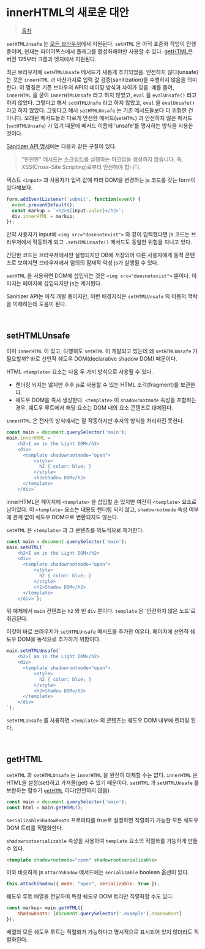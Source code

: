 # innerHTML의 새로운 대안

> [출처](https://velog.io/@typo/new-alternatives-to-innerHTML?utm_source=substack&utm_medium=email)

`setHTMLUnsafe` 는 [모든 브라우저](https://caniuse.com/?search=sethtmlunsafe)에서 지원된다. `setHTML` 은 아직 표준화 작업이 진행 중이며, 현재는 파이어폭스에서 플래그를 활성화해야만 사용할 수 있다. [getHTML](https://caniuse.com/mdn-api_element_gethtml)은 버전 125부터 크롬과 엣지에서 지원된다.

최근 브라우저에 `setHTMLUnsafe` 메서드가 새롭게 추가되었음. 안전하지 않다(unsafe)는 것은 `innerHTML` 과 마찬가지로 입력 값 검증(sanitization)을 수행하지 않음을 의미한다. 이 명칭은 기존 브라우저 API의 네이밍 방식과 차이가 있음. 예를 들어, `innerHTML`  을 굳이 `innerHTMLUnsafe` 라고 하지 않았고, `eval` 을 `evalUnsafe()` 라고 하지 않았다. 그렇다고 해서 `setHTMLUnafe` 라고 하지 않았고, `eval` 을 `evalUnsafe()` 라고 하지 않았다. 그렇다고 해서 `setHTMLUnsafe` 는 기존 메서드들보다 더 위험한 건 아니다. 오래된 메서드들과 다르게 안전한 메서드(`setHTML`) 과 안전하지 않은 메서드(`setHTMLUnsafe`) 가 있기 때문에 메서드 이름에 'unsafe'를 명시하는 방식을 사용한 것이다.

[Sanitizer API 명세](https://wicg.github.io/sanitizer-api/)에는 다음과 같은 구절이 있다.

> "안전한" 메서드는 스크립트를 실행하는 마크업을 생성하지 않습니다. 즉, XSS(Cross-Site Scripting)로부터 안전해야 합니다.

텍스트 `<input>` 과 사용자가 입력 값에 따라 DOM을 변경하는 js 코드를 갖는 form이 있다해보자.

```js
form.addEventListener('submit', function(event) {
  event.preventDefault();
  const markup = `<h2>${input.value}</h2>`;
  div.innerHTML = markup;
});
```

만약 사용자가 input에 `<img src="dosenotexist">` 와 같이 입력했다면 js 코드는 브라우저에서 작동하게 되고 `.setHTMLUnsafe()` 메서드도 동일한 위험을 지니고 있다.

간단한 코드는 브라우저에서만 실행되지만 DB에 저장되어 다른 사용자에게 동적 콘텐츠로 보여지면 브라우저에서 임의의 잠재적 악성 js가 살행될 수 있다.

`setHTML` 을 사용하면 DOM에 삽입되는 것은 `<img src="doesnotexist">` 뿐이다. 이미지는 페이지에 삽입되지만 js는 제거된다.

Sanitizer API는 아직 개발 중이지만, 이런 배경지식은 `setHTMLUnsafe` 의 이름의 맥락을 이해하는데 도움이 된다.

<br/>

## setHTMLUnsafe

이미 `innerHTML` 이 있고, 다행히도 `setHTML` 이 개발되고 있는데 왜 `setHTMLUnsafe` 가 필요할까? 바로 선언적 쉐도우 DOM(declarative shadow DOM) 때문이다.

HTML `<template>` 요소는 다음 두 가지 방식으로 사용될 수 있다.

- 렌더링 되지는 않지만 추후 js로 사용할 수 있는 HTML 조각(fragment)를 보관한다.
- 쉐도우 DOM을 즉시 생성한다. `<template>` 이 `shadowrootmode` 속성을 포함하는 경우, 쉐도우 루트에서 해당 요소는 DOM 내의 요소 콘텐츠로 대체된다.

`innerHTML` 은 전자의 방식에서는 잘 작동하지만 후자의 방식을 처리하진 못한다.

```js
const main = document.querySelector('main');
main.innerHTML = `
    <h2>I am in the Light DOM</h2>
    <div>
      <template shadowrootmode="open">
          <style>
          	h2 { color: blue; }
          </style>
          <h2>Shadow DOM</h2>
      </template>
    </div>`
```

innerHTML은 페이지에 `<template>` 을 삽입할 순 있지만 여전히 `<template>` 요소로 남아있다. 이 `<template>` 요소는 내용도 렌더링 되지 않고, `shadowrootmode` 속성 여부에 관계 없이 쉐도우 DOM으로 변환되지도 않는다.

`setHTML` 은 `<template>` 과 그 콘텐츠를 의도적으로 제거한다.

```js
const main = document.querySelector('main');
main.setHTML(`
    <h2>I am in the Light DOM</h2>
    <div>
      <template shadowrootmode="open">
          <style>
          	h2 { color: blue; }
          </style>
          <h2>Shadow DOM</h2>
      </template>
    </div>`);
```

위 예제에서 `main` 컨텐츠는 `h2` 와 빈 `div` 뿐이다. `template` 은 '안전하지 않은 노드'로 취급된다.

이것이 바로 브라우저가 `setHTMLUnsafe` 메서드를 추가한 이유다. 페이지에 선언적 쉐도우 DOM을 동적으로 추가하기 위함이다.

```js
main.setHTMLUnsafe(`
    <h2>I am in the Light DOM</h2>
    <div>
      <template shadowrootmode="open">
          <style>
            h2 { color: blue; }
          </style>
          <h2>Shadow DOM</h2>
      </template>
    </div>
`);
```

`setHTMLUnsafe` 를 사용하면 `<template>` 의 콘텐츠는 쉐도우 DOM 내부에 렌더링 된다.

<br/>

## getHTML

`setHTML` 과 `setHTMLUnsafe` 는 `innerHTML` 을 완전히 대체할 수는 없다. `innerHTML` 은 HTML을 설정(set)하고 가져올(get) 수 있기 때문이다. `setHTML` 과 `setHTMLUnsafe` 를 보완하는 함수가 [`getHTML`](https://html.spec.whatwg.org/multipage/dynamic-markup-insertion.html#html-serialization-methods) 이다(안전하지 않음).

```js
const main = document.querySelector('main');
const html = main.getHTML();
```

`serializableShadowRoots` 프로퍼티를 true로 설정하면 직렬화가 가능한 모든 쉐도우 DOM 트리를 직렬화한다.

`shadowrootserializable` 속성을 사용하여 `template` 요소의 직렬화를 가능하게 만들 수 있다.

```html
<template shadowrootmode="open" shadowrootserializable>
```

이와 비슷하게 js `attachShadow` 메서드에는 `serializable` boolean 옵션이 있다.

```js
this.attachShadow({ mode: "open", serializable: true });
```

쉐도우 루트 배열을 전달하여 특정 쉐도우 DOM 트리만 직렬화할 수도 있다.

```js
const markup= main.getHTML({
    shadowRoots: [document.querySelector('.example').shadowRoot]
});
```

배열의 모든 쉐도우 루트는 직렬화가 가능하다고 명시적으로 표시되어 있지 않더라도 직렬화된다.

